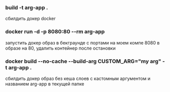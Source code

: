 ### build -t arg-app . 
сбилдить докер docker 

### docker run -d -p 8080:80 --rm arg-app
запустить докер образ в бекграунде с портами на моем компе 8080 в образе на 80, удалить контейнер после остановки

### docker build --no-cache --build-arg CUSTOM_ARG="my arg" -t arg-app .
сбилдить докер образ без кеша слоев с кастомным аргументом и названием arg-app в текущей папке
